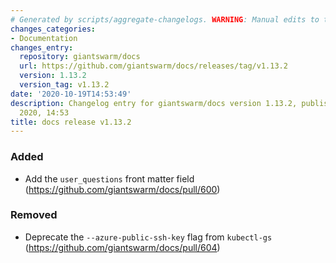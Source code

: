 ```yaml
---
# Generated by scripts/aggregate-changelogs. WARNING: Manual edits to this files will be overwritten.
changes_categories:
- Documentation
changes_entry:
  repository: giantswarm/docs
  url: https://github.com/giantswarm/docs/releases/tag/v1.13.2
  version: 1.13.2
  version_tag: v1.13.2
date: '2020-10-19T14:53:49'
description: Changelog entry for giantswarm/docs version 1.13.2, published on 19 October
  2020, 14:53
title: docs release v1.13.2
---
```


### Added

* Add the `user_questions` front matter field (https://github.com/giantswarm/docs/pull/600)

### Removed

* Deprecate the `--azure-public-ssh-key` flag from `kubectl-gs` (https://github.com/giantswarm/docs/pull/604)
